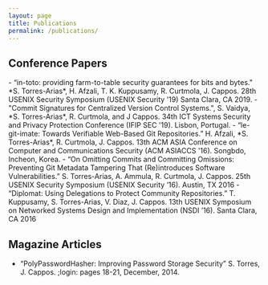 ```yaml
---
layout: page
title: Publications 
permalink: /publications/
---
```


<h2>Conference Papers</h2>
- “in-toto: providing farm-to-table security guarantees for bits and bytes." *S. Torres-Arias*, H. Afzali, T. K. Kuppusamy, R. Curtmola, J. Cappos. 28th USENIX Security Symposium (USENIX Security '19) Santa Clara, CA 2019.
- "Commit Signatures for Centralized Version Control Systems.", S. Vaidya, *S. Torres-Arias*, R. Curtmola, and J Cappos. 34th ICT Systems Security and Privacy Protection Conference (IFIP SEC '19). Lisbon, Portugal.
- “le-git-imate: Towards Verifiable Web-Based Git Repositories.” H. Afzali, *S. Torres-Arias*, R. Curtmola, J. Cappos. 13th ACM ASIA Conference on Computer and Communications Security (ACM ASIACCS '16). Songbdo, Incheon, Korea.
- “On Omitting Commits and Committing Omissions: Preventing Git Metadata Tampering That (Re)introduces Software Vulnerabilities.” S. Torres-Arias, A. Ammula, R. Curtmola, J. Cappos. 25th USENIX Security Symposium (USENIX Security ’16).  Austin, TX 2016
- “Diplomat: Using Delegations to Protect Community Repositories.” T. Kuppusamy, S. Torres-Arias, V. Diaz, J. Cappos. 13th USENIX Symposium on Networked Systems Design and Implementation (NSDI ’16). Santa Clara, CA 2016

<h2>Magazine Articles</h2>

- “PolyPasswordHasher: Improving Password Storage Security” S. Torres, J. Cappos. ;login: pages 18-21, December, 2014.
